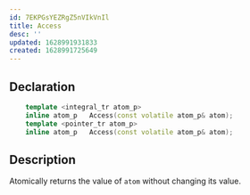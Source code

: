 ```yaml
---
id: 7EKPGsYEZRgZ5nVIkVnIl
title: Access
desc: ''
updated: 1628991931833
created: 1628991725649
---
```


## Declaration
```cpp
    template <integral_tr atom_p>
    inline atom_p   Access(const volatile atom_p& atom);
    template <pointer_tr atom_p>
    inline atom_p   Access(const volatile atom_p& atom);
```

## Description
Atomically returns the value of `atom` without changing its value.
